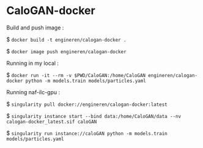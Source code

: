 # CaloGAN-docker

Build and push image :

$ `docker build -t engineren/calogan-docker .`

$ `docker image push engineren/calogan-docker`


Running in my local : 

$ `docker run -it --rm -v $PWD/CaloGAN:/home/CaloGAN engineren/calogan-docker python -m models.train models/particles.yaml`


Running naf-ilc-gpu :

$ `singularity pull docker://engineren/calogan-docker:latest`

$ `singularity instance start --bind data:/home/CaloGAN/data --nv calogan-docker_latest.sif caloGAN`

$ `singularity run instance://caloGAN python -m models.train models/particles.yaml`


